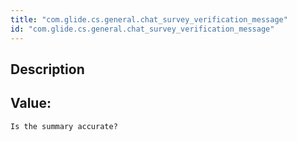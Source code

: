 ```yaml
---
title: "com.glide.cs.general.chat_survey_verification_message"
id: "com.glide.cs.general.chat_survey_verification_message"
---
```

## Description



## Value: 
```
Is the summary accurate?
```